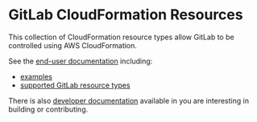 # GitLab CloudFormation Resources

This collection of CloudFormation resource types allow GitLab to be controlled using AWS CloudFormation.

See the [end-user documentation](docs/user/generated/) including:

* [examples](docs/user/generated/stories/)
* [supported GitLab resource types](docs/user/generated/resources/)

There is also [developer documentation](docs/dev) available
in you are interesting in building or contributing.
